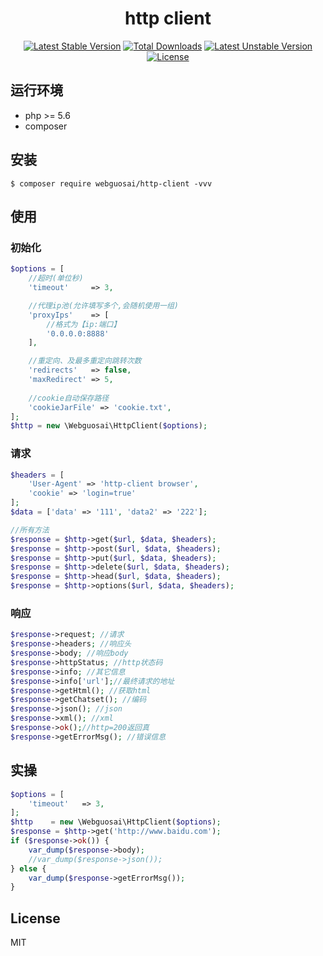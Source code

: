 <h1 align="center">http client</h1>

<p align="center">
<a href="https://packagist.org/packages/webguosai/http-client"><img src="https://poser.pugx.org/webguosai/http-client/v/stable" alt="Latest Stable Version"></a>
<a href="https://packagist.org/packages/webguosai/http-client"><img src="https://poser.pugx.org/webguosai/http-client/downloads" alt="Total Downloads"></a>
<a href="https://packagist.org/packages/webguosai/http-client"><img src="https://poser.pugx.org/webguosai/http-client/v/unstable" alt="Latest Unstable Version"></a>
<a href="https://packagist.org/packages/webguosai/http-client"><img src="https://poser.pugx.org/webguosai/http-client/license" alt="License"></a>
</p>


## 运行环境

- php >= 5.6
- composer

## 安装

```Shell
$ composer require webguosai/http-client -vvv
```

## 使用
### 初始化
```php
$options = [
    //超时(单位秒)
    'timeout'     => 3,

    //代理ip池(允许填写多个,会随机使用一组)
    'proxyIps'    => [
        //格式为【ip:端口】
        '0.0.0.0:8888'
    ],

    //重定向、及最多重定向跳转次数
    'redirects'   => false,
    'maxRedirect' => 5,
    
    //cookie自动保存路径
    'cookieJarFile' => 'cookie.txt',
];
$http = new \Webguosai\HttpClient($options);
```

### 请求
```php
$headers = [
    'User-Agent' => 'http-client browser',
    'cookie' => 'login=true'
];
$data = ['data' => '111', 'data2' => '222'];

//所有方法
$response = $http->get($url, $data, $headers);
$response = $http->post($url, $data, $headers);
$response = $http->put($url, $data, $headers);
$response = $http->delete($url, $data, $headers);
$response = $http->head($url, $data, $headers);
$response = $http->options($url, $data, $headers);
```

### 响应
```php
$response->request; //请求
$response->headers; //响应头
$response->body; //响应body
$response->httpStatus; //http状态码
$response->info; //其它信息
$response->info['url'];//最终请求的地址
$response->getHtml(); //获取html
$response->getChatset(); //编码
$response->json(); //json
$response->xml(); //xml
$response->ok();//http=200返回真
$response->getErrorMsg(); //错误信息
```

## 实操
```php
$options = [
    'timeout'   => 3,
];
$http    = new \Webguosai\HttpClient($options);
$response = $http->get('http://www.baidu.com');
if ($response->ok()) {
    var_dump($response->body);
    //var_dump($response->json());
} else {
    var_dump($response->getErrorMsg());
}
```

## License

MIT
